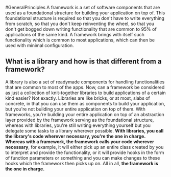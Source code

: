 #GeneralPrinciples 
A framework is a set of software components that are used as a foundational structure for building your application on top of. This foundational structure is required so that you don't have to write everything from scratch, so that you don't keep reinventing the wheel, so that you don't get bogged down writing functionality that are common to 95% of applications of the same kind. A framework brings with itself such functionality which is common to most applications, which can then be used with minimal configuration.

## What is a library and how is that different from a framework?
A library is also a set of readymade components for handling functionalities that are common to most of the apps. Now, can a framework be considered as just a collection of knit-together libraries to build applications of a certain kind easier? Not exactly. Libraries are like bricks, or at most, slabs of concrete, in that you can use them as components to build your application, but you're not building your entire application on top of them. With frameworks, you're building your entire application on top of an abstraction layer provided by the framework serving as the foundational structure, whereas with libraries, you're still writing everything yourself but you delegate some tasks to a library wherever possible. **With libraries, you call the library's code wherever necessary, you're the one in charge.** **Whereas with a framework, the framework calls your code wherever necessary**, for example, it will either pick up an entire class created by you to interpret and provide the functionality, or it will provide hooks in the form of function parameters or something and you can make changes to these hooks which the framework then picks up on. All in all, **the framework is the one in charge.**
